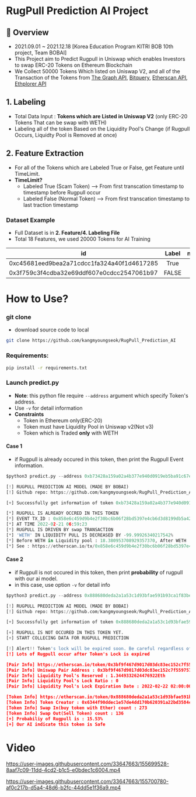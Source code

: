 # RugPull Prediction AI Project

## 🔎 Overview
- 2021.09.01 ~ 2021.12.18 [Korea Education Program KITRI BOB 10th project, Team BOBAI]
- This Project aim to Predict Rugpull in Uniswap which enables Investors to swap ERC-20 Tokens on Ethereum Blockchain
- We Collect 50000 Tokens Which listed on Uniswap V2, and all of the Transaction of the Tokens from [The Graph API](https://thegraph.com/hosted-service/subgraph/uniswap/uniswap-v2), [Bitquery](https://graphql.bitquery.io/ide), [Etherscan API](https://docs.etherscan.io/), [Ethplorer API](https://github.com/EverexIO/Ethplorer/wiki/ethplorer-api)  



## 1. Labeling
- Total Data Input : __Tokens which are Listed in Uniswap V2__ (only ERC-20 Tokens That can be swap with WETH)
- Labeling all of the token Based on the Liquidity Pool's Change (if Rugpull Occurs, Liquidty Pool is Removed at once)


## 2. Feature Extraction
- For all of the Tokens which are Labeled True or False, get Feature until TimeLimit.  
- __TimeLimit?__
  +  Labeled True (Scam Token)
--> From first transcation timestamp to timestamp before Rugpull occur 
  +  Labeled False (Normal Token)
--> From first transcation timestamp to last traction timestamp




### Dataset Example

- Full Dataset is in **2. Feature/4. Labeling File**
- Total 18 Features, we used 20000 Tokens for AI Training

| id | Label | mint_count_per_week | burn_count_per_week | mint_ratio | swap_ratio | burn_ratio | mint_mean_period | swap_mean_period | burn_mean_period |..|token_creator_holding_ratio|
|---|:---:|:---:|:---:|:---:|:---:|:---:|:---:|:---:|:---:|:---:|:---:|
| 0xc45681eed9bea2a71cdcc1fa324a40f1d4617285 | True | 3.6242 | 0 | 0.666667 | 0.333333 | 0 | 0.264756 | 0.03685 | 0 |..|0.130261666|
| 0x3f759c3f4cdba32e69ddf607e0cdcc2547061b97 | FALSE | 43.13652027 | 14.77804309 | 0.123232845 |0.834549093 | 0 | 0.125160144 | 0.194190522 | 0.179786452 |..| 0.043933532 |   



# How to Use?

### git clone
- download source code to local
```bash
git clone https://github.com/kangmyoungseok/RugPull_Prediction_AI
```

### Requirements:

```bash
pip install -r requirements.txt
```

### Launch predict.py
- **Note**: this python file require `--address` argument which specify Token's address.
- Use `-v` for detail information
- **Constraints**
    + Token in Ethereum only(ERC-20)
    + Token must have Liquidity Pool in Uniswap v2(Not v3) 
    + Token which is Traded **only** with WETH 

#### **Case 1**
- if Rugpull is already occured in this token, then print the Rugpull Event information. 
```py
$python3 predict.py --address 0xb73428a159a02a4b377e940d0919eb5ba91c67e7

[!] RUGPULL PREDICTION AI MODEL (MADE BY BOBAI)
[!] Github repo: https://github.com/kangmyoungseok/RugPull_Prediction_AI

[+] Successfully get information of token 0xb73428a159a02a4b377e940d0919eb5ba91c67e7

[*] RUGPULL IS ALREADY OCCRED IN THIS TOKEN
[*] EVENT TX_ID : 0x858e6c459d9b4e2f30bc6b06f28bd5397e4cb6d3d8199db5a42fb9e227016d9d
[*] AT TIME 2022-02-21 06:59:23
[*] RUGPULL IS DRIVEN BY swap TRANSACTION
[*] 'WETH' IN LIQUIDITY PULL IS DECREASED BY -99.99926340217542%
[*] Before WETH in Liquidity pool : 18.380953708929357370, After WETH : 0.000135393705157493
[*] See : https://etherscan.io/tx/0x858e6c459d9b4e2f30bc6b06f28bd5397e4cb6d3d8199db5a42fb9e227016d9d
```

#### **Case 2**
- if Rugpull is not occured in this token, then print **probability** of rugpull with our ai model.
- in this case, use option `-v` for detail info
 
```py
$python3 predict.py --address 0x888680deda2a1a53c1d93bfae591b93ca1f83bec -v

[!] RUGPULL PREDICTION AI MODEL (MADE BY BOBAI)
[!] Github repo: https://github.com/kangmyoungseok/RugPull_Prediction_AI

[+] Successfully get information of token 0x888680deda2a1a53c1d93bfae591b93ca1f83bec

[+] RUGPULL IS NOT OCCURED IN THIS TOKEN YET.
[+] START COLLECING DATA FOR RUGPULL PREDICTION

[!] Alert!! Token's lock will be expired soon. Be careful regardless of AI Score
[!] Lots of Rugpull occur after Token's Lock is expired

[Pair Info] https://etherscan.io/token/0x3bf9f467d9017d03dc83ec152c7f559757bccb59
[Pair Info] Uniswap Pair Address : 0x3bf9f467d9017d03dc83ec152c7f559757bccb59
[Pair Info] Liquidity Pool's Reserved : 1.3449332624476922Eth
[Pair Info] Liquidity Pool's Lock Ratio : 0
[Pair Info] Liquidity Pool's Lock Expiration Date : 2022-02-22 02:00:00

[Token Info] https://etherscan.io/token/0x888680deda2a1a53c1d93bfae591b93ca1f83bec
[Token Info] Token Creator : 0x6344f90ddec1e57de4dd170b620391a22bd3584c
[Token Info] Swap In(buy token with Ether) count : 273
[Token Info] Swap Out(Sell Token) count : 136
[+] Probabiliy of Rugpull is : 15.53%
[+] Our AI indicate this token is Safe
```

# Video
https://user-images.githubusercontent.com/33647663/155699528-8aaf7c09-11dd-4cd2-b1c5-e0bdec1c6004.mp4



https://user-images.githubusercontent.com/33647663/155700780-af0c217b-d5a4-48d6-b2fc-44dd5e1f36a9.mp4


